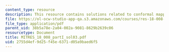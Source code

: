 ```yaml
---
content_type: resource
description: This resource contains solutions related to conformal mappings.
file: https://ol-ocw-studio-app-qa.s3.amazonaws.com/courses/res-18-008-calculus-revisited-complex-variables-differential-equations-and-linear-algebra-fall-2011/2755d4ef9d25f45e6371d05a9baed6f5_MITRES_18_008_partI_sol03.pdf
file_type: application/pdf
parent_uid: 38b5a78e-2a04-002a-9081-8629b2639c06
resourcetype: Document
title: MITRES_18_008_partI_sol03.pdf
uid: 2755d4ef-9d25-f45e-6371-d05a9baed6f5
---
```

